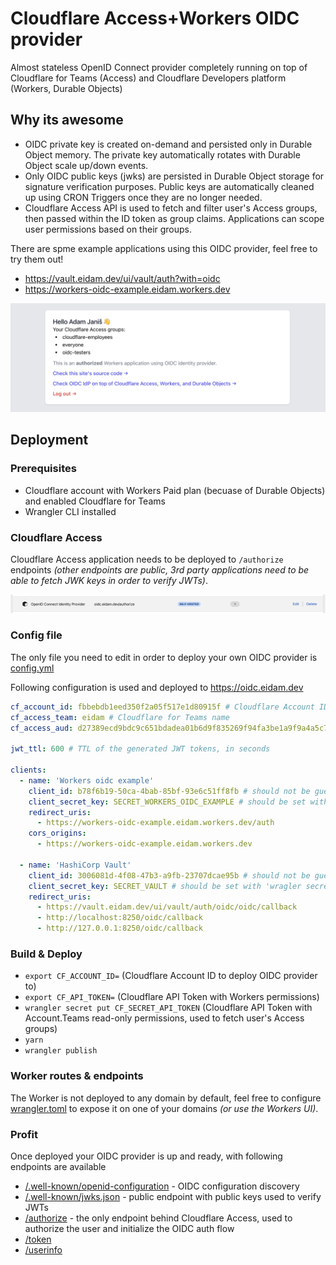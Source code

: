 # Cloudflare Access+Workers OIDC provider

Almost stateless OpenID Connect provider completely running on top of Cloudflare for Teams (Access) and Cloudflare Developers platform (Workers, Durable Objects)

## Why its awesome

- OIDC private key is created on-demand and persisted only in Durable Object memory. The private key automatically rotates with Durable Object scale up/down events.
- Only OIDC public keys (jwks) are persisted in Durable Object storage for signature verification purposes. Public keys are automatically cleaned up using CRON Triggers once they are no longer needed.
- Cloudflare Access API is used to fetch and filter user's Access groups, then passed within the ID token as group claims. Applications can scope user permissions based on their groups.

There are spme example applications using this OIDC provider, feel free to try them out!

- https://vault.eidam.dev/ui/vault/auth?with=oidc
- https://workers-oidc-example.eidam.workers.dev

![Worker example app](.github/images/worker-example-app.png)

## Deployment

### Prerequisites

- Cloudflare account with Workers Paid plan (becuase of Durable Objects) and enabled Cloudflare for Teams
- Wrangler CLI installed

### Cloudflare Access

Cloudflare Access application needs to be deployed to `/authorize` endpoints _(other endpoints are public, 3rd party applications need to be able to fetch JWK keys in order to verify JWTs)_.

![Cloudflare Access Application](.github/images/cf-access-app.png)

### Config file

The only file you need to edit in order to deploy your own OIDC provider is [config.yml](./config.xml)

Following configuration is used and deployed to https://oidc.eidam.dev

```yaml
cf_account_id: fbbebdb1eed350f2a05f517e1d80915f # Cloudflare Account ID
cf_access_team: eidam # Cloudflare for Teams name
cf_access_aud: d27389ecd9bdc9c651bdadea01b6d9f835269f94fa3be1a9f9a4a5c755a1a0f9 # Cloudflare Access application AUD

jwt_ttl: 600 # TTL of the generated JWT tokens, in seconds

clients:
  - name: 'Workers oidc example'
    client_id: b78f6b19-50ca-4bab-85bf-93e6c51ff8fb # should not be guessable, e.g. you can use uuidv4 from https://uuid.rocks/plain
    client_secret_key: SECRET_WORKERS_OIDC_EXAMPLE # should be set with 'wragler secret put SECRET_SOMETHING_SOMETHING' (could be also uuid)
    redirect_uris:
      - https://workers-oidc-example.eidam.workers.dev/auth
    cors_origins:
      - https://workers-oidc-example.eidam.workers.dev

  - name: 'HashiCorp Vault'
    client_id: 3006081d-4f08-47b3-a9fb-23707dcae95b # should not be guessable, e.g. you can use uuidv4 from https://uuid.rocks/plain
    client_secret_key: SECRET_VAULT # should be set with 'wragler secret put SECRET_VAULT' (could be also uuid)
    redirect_uris:
      - https://vault.eidam.dev/ui/vault/auth/oidc/oidc/callback
      - http://localhost:8250/oidc/callback
      - http://127.0.0.1:8250/oidc/callback
```

### Build & Deploy

- `export CF_ACCOUNT_ID=` (Cloudflare Account ID to deploy OIDC provider to)
- `export CF_API_TOKEN=` (Cloudflare API Token with Workers permissions)
- `wrangler secret put CF_SECRET_API_TOKEN` (Cloudflare API Token with Account.Teams read-only permissions, used to fetch user's Access groups)
- `yarn`
- `wrangler publish`

### Worker routes & endpoints

The Worker is not deployed to any domain by default, feel free to configure [wrangler.toml](wrangler.toml) to expose it on one of your domains _(or use the Workers UI)_.

### Profit

Once deployed your OIDC provider is up and ready, with following endpoints are available

- [/.well-known/openid-configuration](https://oidc.eidam.dev/.well-known/openid-configuration) - OIDC configuration discovery
- [/.well-known/jwks.json](https://oidc.eidam.dev/.well-known/jwks.json) - public endpoint with public keys used to verify JWTs
- [/authorize](https://oidc.eidam.dev/authorize) - the only endpoint behind Cloudflare Access, used to authorize the user and initialize the OIDC auth flow
- [/token](https://oidc.eidam.dev/token)
- [/userinfo](https://oidc.eidam.dev/userinfo)
